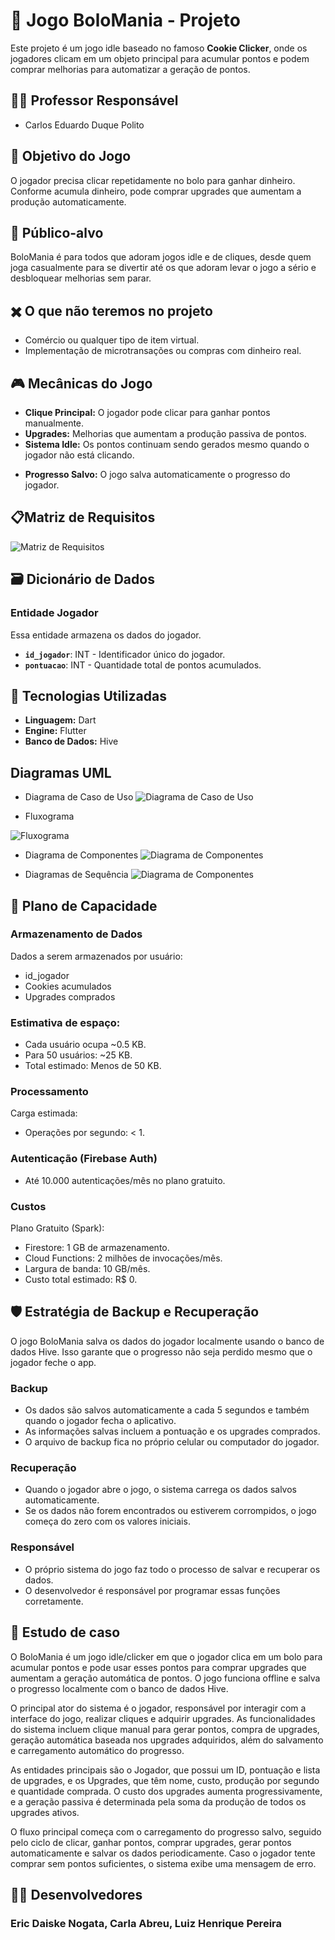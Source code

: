 # 🎂 Jogo BoloMania - Projeto

Este projeto é um jogo idle baseado no famoso **Cookie Clicker**, onde os jogadores clicam em um objeto principal para acumular pontos e podem comprar melhorias para automatizar a geração de pontos.

## 👨‍🏫 Professor Responsável 

+ Carlos Eduardo Duque Polito

## 📌 Objetivo do Jogo
O jogador precisa clicar repetidamente no bolo para ganhar dinheiro. Conforme acumula dinheiro, pode comprar upgrades que aumentam a produção automaticamente.

## 👥 Público-alvo
BoloMania é para todos que adoram jogos idle e de cliques, desde quem joga casualmente para se divertir até os que adoram levar o jogo a sério e desbloquear melhorias sem parar. 

## ✖️ O que não teremos no projeto
+ Comércio ou qualquer tipo de item virtual.
+ Implementação de microtransações ou compras com dinheiro real.

## 🎮 Mecânicas do Jogo
- **Clique Principal:** O jogador pode clicar para ganhar pontos manualmente.
- **Upgrades:** Melhorias que aumentam a produção passiva de pontos.
- **Sistema Idle:** Os pontos continuam sendo gerados mesmo quando o jogador não está clicando.
<!-- - **Loja de Melhorias:** Permite comprar upgrades para aumentar a produção. -->
- **Progresso Salvo:** O jogo salva automaticamente o progresso do jogador.


## 📋Matriz de Requisitos

![Matriz de Requisitos](https://i.imgur.com/PtClEIt.png)


## 🗃️ Dicionário de Dados

### **Entidade Jogador**
Essa entidade armazena os dados do jogador.

- **`id_jogador`**: INT - Identificador único do jogador.
- **`pontuacao`**: INT - Quantidade total de pontos acumulados.
<!-- - **`upgrades_comprados`**: JSON - Lista de melhorias adquiridas. -->

<!-- ### **Entidade Upgrades**
Essa entidade define os upgrades disponíveis no jogo.

- **`id_upgrade`**: INT - Identificador único do upgrade.
- **`nome_upgrade`**: VARCHAR(45) - Nome do upgrade.
- **`custo`**: INT - Custo em pontos para comprar o upgrade.
- **`multiplicador`**: FLOAT - Multiplicador que aumenta a produção de pontos. -->

<!-- ### **Entidade Progresso**
Essa entidade armazena o progresso do jogador.

- **`id_progresso`**: INT - Identificador único do progresso salvo.
- **`id_jogador`**: INT - Relacionamento com a entidade `Jogador`.
- **`data_ultimo_login`**: DATE - Data do último login do jogador. -->

## 🚀 Tecnologias Utilizadas
- **Linguagem:** Dart
- **Engine:** Flutter
- **Banco de Dados:** Hive


## Diagramas UML

- Diagrama de Caso de Uso
![Diagrama de Caso de Uso](https://i.imgur.com/5qmpe3Y.jpeg)

- Fluxograma

![Fluxograma](https://i.imgur.com/dUHqss0.jpeg)

- Diagrama de Componentes
![Diagrama de Componentes](https://i.imgur.com/NbTVrmY.png)

- Diagramas de Sequência
![Diagrama de Componentes](https://i.imgur.com/RMVZrtJ.png)


## 📔 Plano de Capacidade
### Armazenamento de Dados
  Dados a serem armazenados por usuário:
- id_jogador
- Cookies acumulados
- Upgrades comprados

### Estimativa de espaço:
- Cada usuário ocupa ~0.5 KB.
- Para 50 usuários: ~25 KB.
- Total estimado: Menos de 50 KB.

### Processamento
Carga estimada:
- Operações por segundo: < 1.

### Autenticação (Firebase Auth)
- Até 10.000 autenticações/mês no plano gratuito.

### Custos
Plano Gratuito (Spark):
- Firestore: 1 GB de armazenamento.
- Cloud Functions: 2 milhões de invocações/mês.
- Largura de banda: 10 GB/mês.
- Custo total estimado: R$ 0.

## 🛡️ Estratégia de Backup e Recuperação

O jogo BoloMania salva os dados do jogador localmente usando o banco de dados Hive. Isso garante que o progresso não seja perdido mesmo que o jogador feche o app.

### Backup

- Os dados são salvos automaticamente a cada 5 segundos e também quando o jogador fecha o aplicativo.
- As informações salvas incluem a pontuação e os upgrades comprados.
- O arquivo de backup fica no próprio celular ou computador do jogador.

### Recuperação
- Quando o jogador abre o jogo, o sistema carrega os dados salvos automaticamente.
- Se os dados não forem encontrados ou estiverem corrompidos, o jogo começa do zero com os valores iniciais.

### Responsável
- O próprio sistema do jogo faz todo o processo de salvar e recuperar os dados.
- O desenvolvedor é responsável por programar essas funções corretamente.


## 📘 Estudo de caso

O BoloMania é um jogo idle/clicker em que o jogador clica em um bolo para acumular pontos e pode usar esses pontos para comprar upgrades que aumentam a geração automática de pontos. O jogo funciona offline e salva o progresso localmente com o banco de dados Hive.

O principal ator do sistema é o jogador, responsável por interagir com a interface do jogo, realizar cliques e adquirir upgrades. As funcionalidades do sistema incluem clique manual para gerar pontos, compra de upgrades, geração automática baseada nos upgrades adquiridos, além do salvamento e carregamento automático do progresso.

As entidades principais são o Jogador, que possui um ID, pontuação e lista de upgrades, e os Upgrades, que têm nome, custo, produção por segundo e quantidade comprada. O custo dos upgrades aumenta progressivamente, e a geração passiva é determinada pela soma da produção de todos os upgrades ativos.

O fluxo principal começa com o carregamento do progresso salvo, seguido pelo ciclo de clicar, ganhar pontos, comprar upgrades, gerar pontos automaticamente e salvar os dados periodicamente. Caso o jogador tente comprar sem pontos suficientes, o sistema exibe uma mensagem de erro.

<!-- Esse estudo de caso serve como base para a criação de diagramas UML, como casos de uso, classes, sequência e atividades. -->

## 👨‍💻 Desenvolvedores

### Eric Daiske Nogata, Carla Abreu, Luiz Henrique Pereira


<!-- ## 5️⃣ Documentação de Tabelas e Colunas
- Os tipos de dados foram definidos para garantir consistência e eficiência.
- A normalização foi aplicada para evitar redundâncias.
- Chaves primárias e estrangeiras asseguram integridade referencial.

## 6️⃣ Modelos Conceitual, Lógico e Físico
- **Modelo Conceitual:** Define as entidades e relacionamentos de maneira abstrata.
- **Modelo Lógico:** Estrutura os dados usando tabelas, atributos e relacionamentos.
- **Modelo Físico:** Implementação final no banco de dados, incluindo índices e constraints.

## 7️⃣ Plano de Projeto Inicial
| Etapa | Descrição |
|------|------------|
| Definição do Banco de Dados | Criar estrutura inicial (MER, Modelos) |
| Implementação | Desenvolver o banco com SQL |
| Testes | Validar estrutura e consistência dos dados |
| Deploy | Subir banco para ambiente de produção |
| Manutenção | Monitorar e otimizar desempenho | -->


<!-- ## 🛠️ Como Rodar o Jogo
1. Clone o repositório:
   ```sh
   git clone https://github.com/seu-usuario/seu-repositorio.git -->
